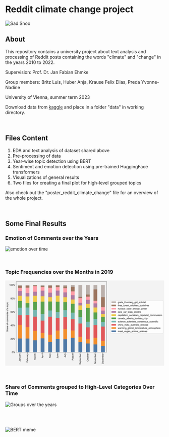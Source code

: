 # Reddit climate change project

![Sad Snoo](/resources/title_image.jpg)
## About

This repository contains a university project about text analysis and processing of Reddit posts containing the words "climate" and "change" in the years 2010 to 2022.

Supervision: Prof. Dr. Jan Fabian Ehmke

Group members: Britz Luis, Huber Anja, Krause Felix Elias, Preda Yvonne-Nadine

University of Vienna, summer term 2023

Download data from [kaggle](https://www.kaggle.com/datasets/pavellexyr/the-reddit-climate-change-dataset) and place in a folder "data" in working directory.

</br>

## Files Content

1) EDA and text analysis of dataset shared above
2) Pre-processing of data
3) Year-wise topic detection using BERT
4) Sentiment and emotion detection using pre-trained HuggingFace transformers
5) Visualizations of general results
6) Two files for creating a final plot for high-level grouped topics

Also check out the "poster_reddit_climate_change" file for an overview of the whole project.


</br>

## Some Final Results

### Emotion of Comments over the Years
![emotion over time](/final_plots/emotions.svg)

</br>

### Topic Frequencies over the Months in 2019
![Topics over the years](/final_plots/topics.svg)

</br>

### Share of Comments grouped to High-Level Categories Over Time
![Groups over the years](final_plots/perspectives.svg)

</br>

</br>

![BERT meme](/resources/BERT_meme1.jpg)



